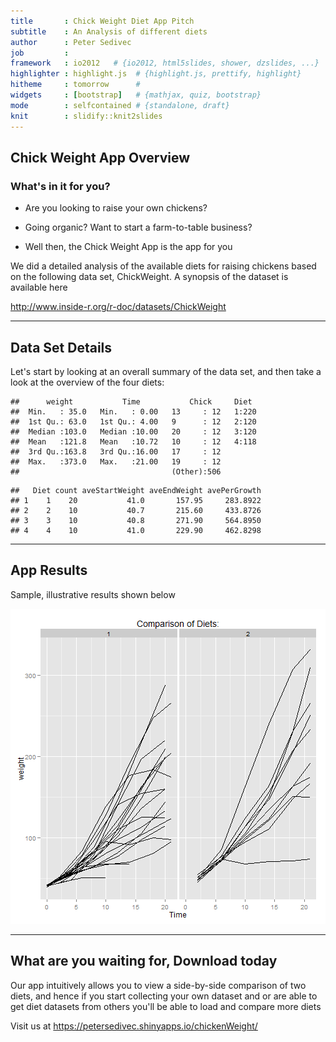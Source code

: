 ```yaml
---
title       : Chick Weight Diet App Pitch
subtitle    : An Analysis of different diets
author      : Peter Sedivec
job         : 
framework   : io2012   # {io2012, html5slides, shower, dzslides, ...}
highlighter : highlight.js  # {highlight.js, prettify, highlight}
hitheme     : tomorrow      # 
widgets     : [bootstrap]   # {mathjax, quiz, bootstrap}
mode        : selfcontained # {standalone, draft}
knit        : slidify::knit2slides
---
```


## Chick Weight App Overview

### What's in it for you? 

* Are you looking to raise your own chickens?

* Going organic?  Want to start a farm-to-table business?

* Well then, the Chick Weight App is the app for you

We did a detailed analysis of the available diets for raising chickens based on 
the following data set, ChickWeight. A synopsis of the dataset is available here

http://www.inside-r.org/r-doc/datasets/ChickWeight

--- 

## Data Set Details

Let's start by looking at an overall summary of the data set, and then take a 
look at the overview of the four diets:

```
##      weight           Time           Chick     Diet   
##  Min.   : 35.0   Min.   : 0.00   13     : 12   1:220  
##  1st Qu.: 63.0   1st Qu.: 4.00   9      : 12   2:120  
##  Median :103.0   Median :10.00   20     : 12   3:120  
##  Mean   :121.8   Mean   :10.72   10     : 12   4:118  
##  3rd Qu.:163.8   3rd Qu.:16.00   17     : 12          
##  Max.   :373.0   Max.   :21.00   19     : 12          
##                                  (Other):506
```

```
##   Diet count aveStartWeight aveEndWeight avePerGrowth
## 1    1    20           41.0       157.95     283.8922
## 2    2    10           40.7       215.60     433.8726
## 3    3    10           40.8       271.90     564.8950
## 4    4    10           41.0       229.90     462.8298
```

---

## App Results
Sample, illustrative results shown below

![plot of chunk unnamed-chunk-2](assets/fig/unnamed-chunk-2-1.png) 

---

## What are you waiting for, Download today

Our app intuitively allows you to view a side-by-side comparison of two diets, 
and hence if you start collecting your own dataset and or are able to get diet
datasets from others you'll be able to load and compare more diets

Visit us at  https://petersedivec.shinyapps.io/chickenWeight/
